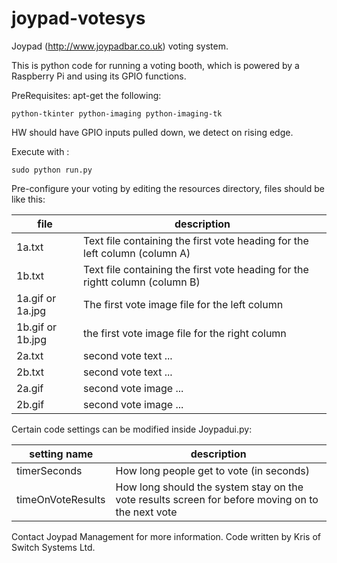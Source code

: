 joypad-votesys
==============

Joypad (http://www.joypadbar.co.uk) voting system.

This is python code for running a voting booth, which is powered by a Raspberry Pi and using its GPIO functions.

PreRequisites:
apt-get the following:
```
python-tkinter python-imaging python-imaging-tk
```

HW should have GPIO inputs pulled down, we detect on rising edge.

Execute with : 
```
sudo python run.py
```

Pre-configure your voting by editing the resources directory, files should be like this:

| file | description |
|------|-------------|
| 1a.txt | Text file containing the first vote heading for the left column (column A) |
| 1b.txt | Text file containing the first vote heading for the rightt column (column B) |
| 1a.gif or 1a.jpg | The first vote image file for the left column |
| 1b.gif or 1b.jpg | the first vote image file for the right column | 
| 2a.txt | second vote text ... |
| 2b.txt | second vote text ... |
| 2a.gif | second vote image ... |
| 2b.gif | second vote image ... |

Certain code settings can be modified inside Joypadui.py:

| setting name | description |
| -------------|-------------|
| timerSeconds | How long people get to vote (in seconds) | 
| timeOnVoteResults | How long should the system stay on the vote results screen for before moving on to the next vote |

Contact Joypad Management for more information.
Code written by Kris of Switch Systems Ltd.
